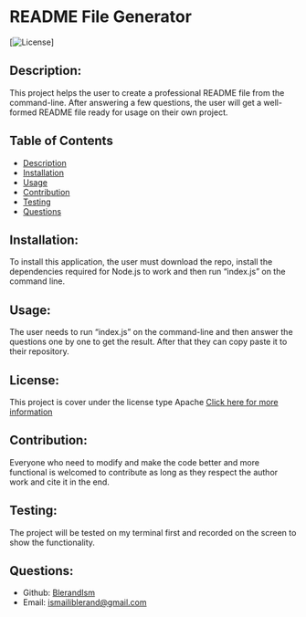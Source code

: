 # README File Generator

  [![License](https://img.shields.io/badge/License-Apache_2.0-blue.svg)]

  ## Description:
  This project helps the user to create a professional README file from the command-line. After answering a few questions, the user will get a well-formed README file ready for usage on their own project.

  ## Table of Contents
  - [Description](#description)
  - [Installation](#installation)
  - [Usage](#usage)
  - [Contribution](#contribution)
  - [Testing](#testing)
  - [Questions](#questions)

  ## Installation:
  To install this application, the user must download the repo, install the dependencies required for Node.js to work and then run “index.js” on the command line.

  ## Usage:
  The user needs to run “index.js” on the command-line and then answer the questions one by one to get the result. After that they can copy paste it to their repository. 

  ## License:
  This project is cover under the license type Apache
  [Click here for more information](https://opensource.org/licenses/Apache-2.0)

  ## Contribution:
  Everyone who need to modify and make the code better and more functional is welcomed to contribute as long as they respect the author work and cite it in the end. 

  ## Testing:
  The project will be tested on my terminal first and recorded on the screen to show the functionality. 

  ## Questions:
  - Github: [BlerandIsm](https://github.com/BlerandIsm)
  - Email: ismailiblerand@gmail.com 